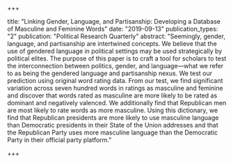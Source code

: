 +++

title: "Linking Gender, Language, and Partisanship: Developing a Database of Masculine and Feminine Words"
date: "2019-09-13"
publication_types: "2"
publication: "Political Research Quarterly"
abstract: "Seemingly, gender, language, and partisanship are intertwined concepts. We believe that the use of gendered language in political settings may be used strategically by political elites. The purpose of this paper is to craft a tool for scholars to test the interconnection between politics, gender, and language—what we refer to as being the gendered language and partisanship nexus. We test our prediction using original word rating data. From our test, we find significant variation across seven hundred words in ratings as masculine and feminine and discover that words rated as masculine are more likely to be rated as dominant and negatively valenced. We additionally find that Republican men are most likely to rate words as more masculine. Using this dictionary, we find that Republican presidents are more likely to use masculine language than Democratic presidents in their State of the Union addresses and that the Republican Party uses more masculine language than the Democratic Party in their official party platform."

+++
